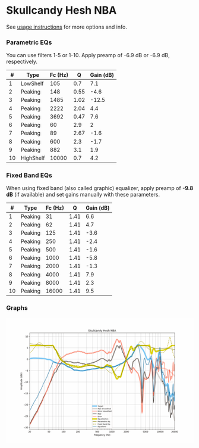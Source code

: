 # Skullcandy Hesh NBA
See [usage instructions](https://github.com/jaakkopasanen/AutoEq#usage) for more options and info.

### Parametric EQs
You can use filters 1-5 or 1-10. Apply preamp of -6.9 dB or -6.9 dB, respectively.

|   # | Type      |   Fc (Hz) |    Q |   Gain (dB) |
|-----|-----------|-----------|------|-------------|
|   1 | LowShelf  |       105 | 0.7  |         7.1 |
|   2 | Peaking   |       148 | 0.55 |        -4.6 |
|   3 | Peaking   |      1485 | 1.02 |       -12.5 |
|   4 | Peaking   |      2222 | 2.04 |         4.4 |
|   5 | Peaking   |      3692 | 0.47 |         7.6 |
|   6 | Peaking   |        60 | 2.9  |         2   |
|   7 | Peaking   |        89 | 2.67 |        -1.6 |
|   8 | Peaking   |       600 | 2.3  |        -1.7 |
|   9 | Peaking   |       882 | 3.1  |         1.9 |
|  10 | HighShelf |     10000 | 0.7  |         4.2 |

### Fixed Band EQs
When using fixed band (also called graphic) equalizer, apply preamp of **-9.8 dB** (if available) and set gains manually with these parameters.

|   # | Type    |   Fc (Hz) |    Q |   Gain (dB) |
|-----|---------|-----------|------|-------------|
|   1 | Peaking |        31 | 1.41 |         6.6 |
|   2 | Peaking |        62 | 1.41 |         4.7 |
|   3 | Peaking |       125 | 1.41 |        -3.6 |
|   4 | Peaking |       250 | 1.41 |        -2.4 |
|   5 | Peaking |       500 | 1.41 |        -1.6 |
|   6 | Peaking |      1000 | 1.41 |        -5.8 |
|   7 | Peaking |      2000 | 1.41 |        -1.3 |
|   8 | Peaking |      4000 | 1.41 |         7.9 |
|   9 | Peaking |      8000 | 1.41 |         2.3 |
|  10 | Peaking |     16000 | 1.41 |         9.5 |

### Graphs
![](./Skullcandy%20Hesh%20NBA.png)
